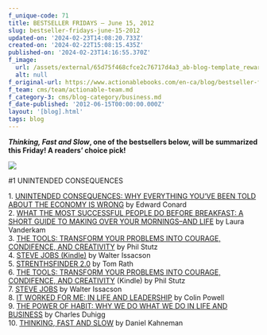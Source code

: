 ```yaml
---
f_unique-code: 71
title: BESTSELLER FRIDAYS – June 15, 2012
slug: bestseller-fridays-june-15-2012
updated-on: '2024-02-23T14:08:20.733Z'
created-on: '2024-02-22T15:08:15.435Z'
published-on: '2024-02-23T14:16:55.370Z'
f_image:
  url: /assets/external/65d75f468cfce2c76717d4a3_ab-blog-template_reward.jpeg
  alt: null
f_original-url: https://www.actionablebooks.com/en-ca/blog/bestseller-fridays-june-15-2012/
f_team: cms/team/actionable-team.md
f_category-3: cms/blog-category/business.md
f_date-published: '2012-06-15T00:00:00.000Z'
layout: '[blog].html'
tags: blog
---
```


**_Thinking, Fast and Slow_, one of the bestsellers below, will be summarized this Friday! A readers’ choice pick!**

![](/assets/external/65d35b7b79aaf51f619ecfbf_168214878.jpeg)

#1 UNINTENDED CONSEQUENCES

1\. [UNINTENDED CONSEQUENCES: WHY EVERYTHING YOU’VE BEEN TOLD ABOUT THE ECONOMY IS WRONG](http://www.amazon.com/gp/product/1591845505/ref=as_li_qf_sp_asin_il_tl?ie=UTF8&tag=gooseducmedi-20&linkCode=as2&camp=1789&creative=9325&creativeASIN=1591845505) by Edward Conard  
2\. [WHAT THE MOST SUCCESSFUL PEOPLE DO BEFORE BREAKFAST: A SHORT GUIDE TO MAKING OVER YOUR MORNINGS–AND LIFE](http://www.amazon.com/gp/product/B007K3E2YK/ref=as_li_qf_sp_asin_il_tl?ie=UTF8&tag=gooseducmedi-20&linkCode=as2&camp=1789&creative=9325&creativeASIN=B007K3E2YK) by Laura Vanderkam  
3\. [THE TOOLS: TRANSFORM YOUR PROBLEMS INTO COURAGE, CONDIFENCE, AND CREATIVITY](http://www.amazon.com/gp/product/067964444X/ref=as_li_qf_sp_asin_il_tl?ie=UTF8&tag=gooseducmedi-20&linkCode=as2&camp=1789&creative=9325&creativeASIN=067964444X) by Phil Stutz  
4\. [STEVE JOBS (Kindle)](http://www.amazon.com/gp/product/B004W2UBYW/ref=as_li_qf_sp_asin_il_tl?ie=UTF8&tag=gooseducmedi-20&linkCode=as2&camp=1789&creative=9325&creativeASIN=B004W2UBYW) by Walter Issacson  
5\. [STRENTHSFINDER 2.0](http://www.amazon.com/gp/product/159562015X/ref=as_li_qf_sp_asin_il_tl?ie=UTF8&tag=gooseducmedi-20&linkCode=as2&camp=1789&creative=9325&creativeASIN=159562015X) by Tom Rath  
6\. [THE TOOLS: TRANSFORM YOUR PROBLEMS INTO COURAGE, CONDIFENCE, AND CREATIVITY](http://www.amazon.com/gp/product/B006YZ285A/ref=as_li_qf_sp_asin_il_tl?ie=UTF8&tag=gooseducmedi-20&linkCode=as2&camp=1789&creative=9325&creativeASIN=B006YZ285A) (Kindle) by Phil Stutz  
7\. [STEVE JOBS](http://www.amazon.com/gp/product/1451648537/ref=as_li_qf_sp_asin_il_tl?ie=UTF8&tag=gooseducmedi-20&linkCode=as2&camp=1789&creative=9325&creativeASIN=1451648537) by Walter Issacson  
8\. [IT WORKED FOR ME: IN LIFE AND LEADERSHIP](http://www.amazon.com/gp/product/0062135120/ref=as_li_qf_sp_asin_il_tl?ie=UTF8&tag=gooseducmedi-20&linkCode=as2&camp=1789&creative=9325&creativeASIN=0062135120) by Colin Powell  
9\. [THE POWER OF HABIT: WHY WE DO WHAT WE DO IN LIFE AND BUSINESS](http://www.amazon.com/gp/product/1400069289/ref=as_li_qf_sp_asin_il_tl?ie=UTF8&tag=gooseducmedi-20&linkCode=as2&camp=1789&creative=9325&creativeASIN=1400069289) by Charles Duhigg  
10\. [THINKING, FAST AND SLOW](http://www.amazon.com/gp/product/0374275637/ref=as_li_qf_sp_asin_il_tl?ie=UTF8&tag=gooseducmedi-20&linkCode=as2&camp=1789&creative=9325&creativeASIN=0374275637) by Daniel Kahneman
